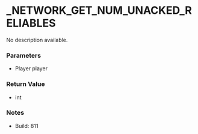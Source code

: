# _NETWORK_GET_NUM_UNACKED_RELIABLES

No description available.

### Parameters
* Player player

### Return Value
* int

### Notes
* Build: 811

